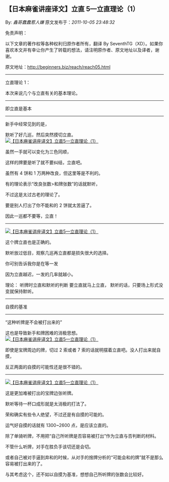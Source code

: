 ## 【日本麻雀讲座译文】立直 5—立直理论（1）

By: _鑫哥蠢蠢惹人嫌_ 原文发布于：_2011-10-05 23:48:32_

免责声明：

以下文章的著作权等各种权利归原作者所有，翻译 By
SeventhTG（XD）。如果你喜欢本文并有幸让你产生了转载的想法，请注明原作者、原文地址以及译者，谢谢。

原文地址：http://beginners.biz/reach/reach05.html

---

立直理论 1：

本次来说几个与立直有关的基本理论。

---

即立直是基本

---

新手中经常见到的是，

默听了好几巡，然后突然摸切立直。
[![【日本麻雀讲座译文】立直5—立直理论（1）](http://s9.sinaimg.cn/middle/7f78b76fgae8f3f6d67b8&690)](http://photo.blog.sina.com.cn/showpic.html#blogid=7f78b76f0100xua9&url=http://s9.sinaimg.cn/orignal/7f78b76fgae8f3f6d67b8)

虽然一手就可以变化为三色同顺，

这样的牌要是听了就不要纠结，立直吧。

虽然有 4 饼和 1 万两种改良，但这里等是不利的。

有的理论表示“改良张数>和牌张数”的话就默听，

不过这是太过古老的理论了。

要是别人打出了你不能和的 2 饼就太苦逼了。

因此一巡都不要等，立直！

---

[![【日本麻雀讲座译文】立直5—立直理论（1）](http://s12.sinaimg.cn/middle/7f78b76fgae8f4eb881cb&690)](http://photo.blog.sina.com.cn/showpic.html#blogid=7f78b76f0100xua9&url=http://s12.sinaimg.cn/orignal/7f78b76fgae8f4eb881cb)

这个牌立直也是正确的。

默听放过低目，观察几巡再立直都是损失很大的选择。

你可别告诉我你是在等一发

因为立直越迟，一发的几率就越小。

理论：
听牌时立直和默听的判断
要立直就马上立直，
默听的话，只要场上形式没变就保持默听。

---

自摸的基准

---

“这种听牌是不会被打出来的”

这也是导致新手和牌困难的消极思想。
[![【日本麻雀讲座译文】立直5—立直理论（1）](http://s2.sinaimg.cn/middle/7f78b76fg77db24377a01&690)](http://photo.blog.sina.com.cn/showpic.html#blogid=7f78b76f0100xua9&url=http://s2.sinaimg.cn/orignal/7f78b76fg77db24377a01)

即使是宝牌周边的牌，切过 2 索或者 7 索的话就明摆着立直吧。没人打出来就自摸，

反正两面的自摸的可能性还是很不错的。

---

[![【日本麻雀讲座译文】立直5—立直理论（1）](http://s14.sinaimg.cn/middle/7f78b76fgae8f7427b52d&690)](http://photo.blog.sina.com.cn/showpic.html#blogid=7f78b76f0100xua9&url=http://s14.sinaimg.cn/orignal/7f78b76fgae8f7427b52d)

这是更加难被打出的宝牌边张听牌。

默听等待一杯口成形就是太消极的打法了。

荣和确实有些令人绝望，不过还是有自摸的可能的。

运气好自摸的话就有 1300~2600 点，是应该立直的。

除了单骑听牌，不用把“自己所听牌是否容易被打出”作为立直与否判断的材料。

不管什么听牌，对手在胜负手该切还是会切。

或者自己被对手逼到弃和的时候，从对手的捨牌分析的“可能会和的牌”就不是那么容易被打出来的了。

与其考虑这个，还不如以自摸为基准，想想自己所听牌的张数会比较好。
